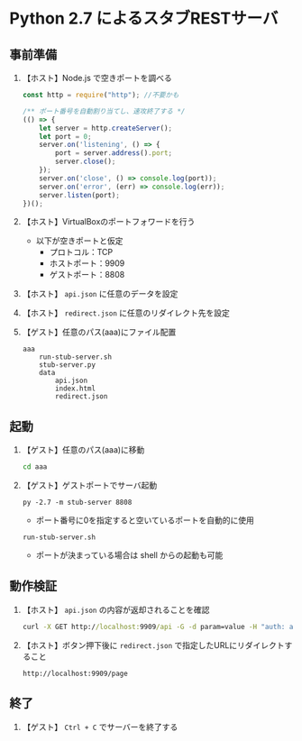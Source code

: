 # Python 2.7 によるスタブRESTサーバ
## 事前準備
1. 【ホスト】Node.js で空きポートを調べる
    ``` javascript
    const http = require("http"); //不要かも

    /** ポート番号を自動割り当てし、速攻終了する */
    (() => {
        let server = http.createServer();
        let port = 0;
        server.on('listening', () => {
            port = server.address().port;
            server.close();
        });
        server.on('close', () => console.log(port));
        server.on('error', (err) => console.log(err));
        server.listen(port);
    })();
    ```

1. 【ホスト】VirtualBoxのポートフォワードを行う
    - 以下が空きポートと仮定
      - プロトコル：TCP
      - ホストポート：9909
      - ゲストポート：8808

1. 【ホスト】 `api.json` に任意のデータを設定

1. 【ホスト】 `redirect.json` に任意のリダイレクト先を設定

1. 【ゲスト】任意のパス(aaa)にファイル配置
    ```
    aaa
        run-stub-server.sh
        stub-server.py
        data
            api.json
            index.html
            redirect.json
    ```

## 起動
1. 【ゲスト】任意のパス(aaa)に移動
    ``` cmd
    cd aaa
    ```

1. 【ゲスト】ゲストポートでサーバ起動
    ```
    py -2.7 -m stub-server 8808
    ```
    - ポート番号に0を指定すると空いているポートを自動的に使用

    ```
    run-stub-server.sh
    ```
    - ポートが決まっている場合は shell からの起動も可能

## 動作検証
1. 【ホスト】 `api.json` の内容が返却されることを確認
    ``` cmd
    curl -X GET http://localhost:9909/api -G -d param=value -H "auth: abc"
    ```

1. 【ホスト】ボタン押下後に `redirect.json` で指定したURLにリダイレクトすること
    ```
    http://localhost:9909/page
    ```

## 終了
1. 【ゲスト】 `Ctrl + C` でサーバーを終了する
